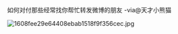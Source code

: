 


如何对付那些经常找你帮忙转发微博的朋友 -via@天才小熊猫

![1608fee29e64408ebab1518f9f356cec.jpg](https://wxlzmt.github.io/cdn1/ext/qw/groups/40032/1608fee29e64408ebab1518f9f356cec.jpg)



